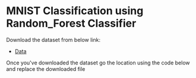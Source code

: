 # MNIST Classification using Random_Forest Classifier

Download the dataset from below link:
- [Data](https://github.com/dinskutty/sckit-learn/raw/master/mldata/mnist-original.mat)


Once you've downloaded the dataset go the location using the code below and replace the downloaded file
